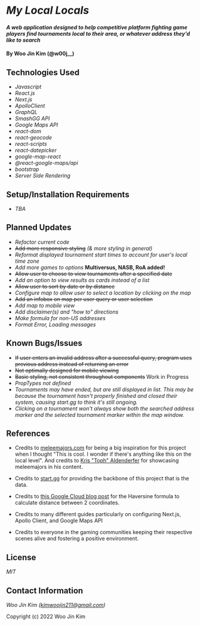 # _My Local Locals_

#### _A web application designed to help competitive platform fighting game players find tournaments local to their area, or whatever address they'd like to search_

#### By **Woo Jin Kim (@w00j__)**

## Technologies Used

* _Javascript_
* _React.js_
* _Next.js_
* _ApolloClient_
* _GraphQL_
* _SmashGG API_
* _Google Maps API_
* _react-dom_
* _react-geocode_
* _react-scripts_
* _react-datepicker_
* _google-map-react_
* _@react-google-maps/api_
* _bootstrap_
* _Server Side Rendering_


## Setup/Installation Requirements

* _TBA_

## Planned Updates

* _Refactor current code_
* ~~Add more responsive styling~~ _(& more styling in general)_
* _Reformat displayed tournament start times to account for user's local time zone_
* _Add more games to options_ **Multiversus, NASB, RoA added!**
* ~~Allow user to choose to view tournaments after a specified date~~
* _Add an option to view results as cards instead of a list_
* ~~Allow user to sort by date or by distance~~
* _Configure map to allow user to select a location by clicking on the map_
* ~~Add an infobox on map per user query or user selection~~
* _Add map to mobile view_
* _Add disclaimer(s) and "how to" directions_
* _Make formula for non-US addresses_
* _Format Error, Loading messages_

## Known Bugs/Issues

* ~~If user enters an invalid address after a successful query, program uses previous address instead of returning an error~~
* ~~Not optimally designed for mobile viewing~~
* ~~Basic styling, not consistent throughout components~~ Work in Progress
* _PropTypes not defined_
* _Tournaments may have ended, but are still displayed in list. This may be because the tournament hasn't properly finished and closed their system, causing start.gg to think it's still ongoing._
* _Clicking on a tournament won't always show both the searched address marker and the selected tournament marker within the map window._


## References

* Credits to [meleemajors.com](https://meleemajors.com) for being a big inspiration for this project when I thought "This is cool. I wonder if there's anything like this on the local level". And credits to [Kris "Toph" Aldenderfer](https://twitter.com/toph_bbq) for showcasing meleemajors in his content.

* Credits to [start.gg](https://start.gg) for providing the backbone of this project that is the data.

* Credits to [this Google Cloud blog post](https://cloud.google.com/blog/products/maps-platform/how-calculate-distances-map-maps-javascript-api) for the Haversine formula to calculate distance between 2 coordinates.

* Credits to many different guides particularly on configuring Next.js, Apollo Client, and Google Maps API

* Credits to everyone in the gaming communities keeping their respective scenes alive and fostering a positive environment.

## License

_MIT_

## Contact Information

_Woo Jin Kim (kimwoojin211@gmail.com)_

Copyright (c) 2022 Woo Jin Kim